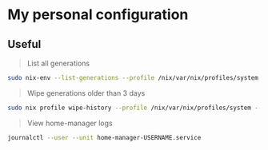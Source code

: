 # My personal configuration

## Useful

> List all generations
```bash
sudo nix-env --list-generations --profile /nix/var/nix/profiles/system
```

> Wipe generations older than 3 days
```bash
sudo nix profile wipe-history --profile /nix/var/nix/profiles/system --older-than 3d
```
> View home-manager logs

```bash
journalctl --user --unit home-manager-USERNAME.service
```

